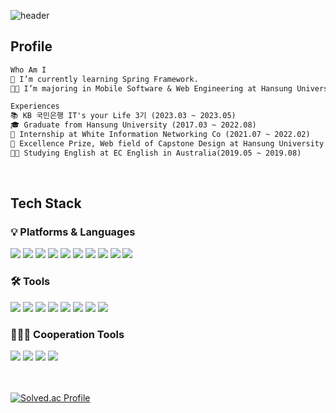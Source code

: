 
![header](https://capsule-render.vercel.app/api?type=slice&color=auto&height=200&section=header&text=Hello👋&desc=I'm%20Jieun&fontSize=60&rotate=14&fontAlignY=25&fontAlign=75&descAlignY=43&descAlign=80&&animation=twinkling)


<h2>  Profile  </h2>

```markdown
Who Am I
🌱 I’m currently learning Spring Framework.
👩‍💻 I’m majoring in Mobile Software & Web Engineering at Hansung University.

Experiences
📚 KB 국민은행 IT's your Life 3기 (2023.03 ~ 2023.05)
🎓 Graduate from Hansung University (2017.03 ~ 2022.08)
🏢 Internship at White Information Networking Co (2021.07 ~ 2022.02)
🏅 Excellence Prize, Web field of Capstone Design at Hansung University (2021.03 ~ 2021.06)
👩‍💻 Studying English at EC English in Australia(2019.05 ~ 2019.08)

```
<br>

<div>
    <h2> Tech Stack  </h2>
    <h3> 💡 Platforms & Languages </h3>
</div>
<div>
    <img src="https://img.shields.io/badge/Java-007396?style=for-the-badge&logo=Conda-Forge&logoColor=white" />
    <img src="https://img.shields.io/badge/Python-3776AB?style=for-the-badge&logo=Python&logoColor=white" />
    <img src="https://img.shields.io/badge/HTML5-E34F26?style=for-the-badge&logo=HTML5&logoColor=white" />
    <img src="https://img.shields.io/badge/CSS3-1572B6?style=for-the-badge&logo=CSS3&logoColor=white" />
    <img src="https://img.shields.io/badge/Javascript-F7DF1E?style=for-the-badge&logo=javascript&logoColor=white" />
    <img src="https://img.shields.io/badge/JQuery-0769AD?style=for-the-badge&logo=JQuery&logoColor=white" />
    <img src="https://img.shields.io/badge/Spring-6DB33F?style=for-the-badge&logo=Spring&logoColor=white" />
    <img src="https://img.shields.io/badge/BootStrap-7952B3?style=for-the-badge&logo=BootStrap&logoColor=white" />
    <img src="https://img.shields.io/badge/MySQL-4479A1?style=for-the-badge&logo=MySQL&logoColor=white" />
    <img src="https://img.shields.io/badge/Oracle-F80000?style=for-the-badge&logo=Oracle&logoColor=white" />
</div>

<h3>🛠️ Tools</h3>
<div>
    <img src="https://img.shields.io/badge/Eclipse-2C2255?style=for-the-badge&logo=eclipse&logoColor=white" />
    <img src="https://img.shields.io/badge/Intellij-000000?style=for-the-badge&logo=intellijidea&logoColor=white" />
    <img src="https://img.shields.io/badge/Android-3DDC84?style=for-the-badge&logo=Android&logoColor=white" />
    <img src="https://img.shields.io/badge/Docker-2496ED?style=for-the-badge&logo=docker&logoColor=white" />
    <img src="https://img.shields.io/badge/ApacheTomcat-F8DC75?style=for-the-badge&logo=apachetomcat&logoColor=white" />
    <img src="https://img.shields.io/badge/Firebase-FFCA28?style=for-the-badge&logo=firebase&logoColor=white" />
    <img src="https://img.shields.io/badge/AWS-232F3E?style=for-the-badge&logo=amazonaws&logoColor=white" />
    <img src="https://img.shields.io/badge/OZReport-F97B22?style=for-the-badge&logo=ozreport&logoColor=white" />
    
</div>

<h3> 🧑‍🤝‍🧑 Cooperation Tools </h3>
<div>
    <img src="https://img.shields.io/badge/Github-181717?style=for-the-badge&logo=github&logoColor=white" />
    <img src="https://img.shields.io/badge/Notion-000000?style=for-the-badge&logo=notion&logoColor=white" />
    <img src="https://img.shields.io/badge/Figma-F24E1E?style=for-the-badge&logo=figma&logoColor=white" />
    <img src="https://img.shields.io/badge/Jira-0052CC?style=for-the-badge&logo=Jira&logoColor=white" />
</div>
<br><br>


<!-- github/boj -->
<!-- <img src="https://github-readme-stats.vercel.app/api?username=Jieun714&theme=swift&show_icons=true" />  -->
<!-- <h3> Algorithm GOLD Level</h3> -->

   [![Solved.ac Profile](http://mazassumnida.wtf/api/v2/generate_badge?boj=lje71421)](https://solved.ac/lje71421)

<br>

